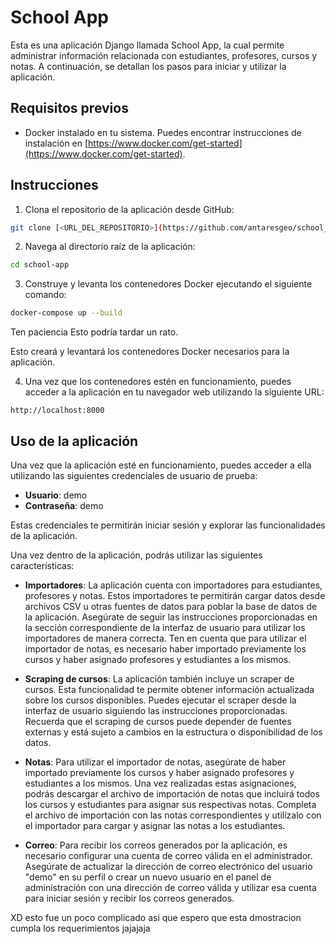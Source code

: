 # School App

Esta es una aplicación Django llamada School App, la cual permite administrar información relacionada con estudiantes, profesores, cursos y notas. A continuación, se detallan los pasos para iniciar y utilizar la aplicación.

## Requisitos previos

- Docker instalado en tu sistema. Puedes encontrar instrucciones de instalación en [https://www.docker.com/get-started](https://www.docker.com/get-started).

## Instrucciones

1. Clona el repositorio de la aplicación desde GitHub:

```bash
git clone [<URL_DEL_REPOSITORIO>](https://github.com/antaresgeo/school_app.git)
```

2. Navega al directorio raíz de la aplicación:

```bash
cd school-app
```

3. Construye y levanta los contenedores Docker ejecutando el siguiente comando:

```bash
docker-compose up --build
```

Ten paciencia Esto podría tardar un rato.


Esto creará y levantará los contenedores Docker necesarios para la aplicación.

4. Una vez que los contenedores estén en funcionamiento, puedes acceder a la aplicación en tu navegador web utilizando la siguiente URL:

```
http://localhost:8000
```


## Uso de la aplicación

Una vez que la aplicación esté en funcionamiento, puedes acceder a ella utilizando las siguientes credenciales de usuario de prueba:

- **Usuario**: demo
- **Contraseña**: demo

Estas credenciales te permitirán iniciar sesión y explorar las funcionalidades de la aplicación.

Una vez dentro de la aplicación, podrás utilizar las siguientes características:

- **Importadores**: La aplicación cuenta con importadores para estudiantes, profesores y notas. Estos importadores te permitirán cargar datos desde archivos CSV u otras fuentes de datos para poblar la base de datos de la aplicación. Asegúrate de seguir las instrucciones proporcionadas en la sección correspondiente de la interfaz de usuario para utilizar los importadores de manera correcta. Ten en cuenta que para utilizar el importador de notas, es necesario haber importado previamente los cursos y haber asignado profesores y estudiantes a los mismos.

- **Scraping de cursos**: La aplicación también incluye un scraper de cursos. Esta funcionalidad te permite obtener información actualizada sobre los cursos disponibles. Puedes ejecutar el scraper desde la interfaz de usuario siguiendo las instrucciones proporcionadas. Recuerda que el scraping de cursos puede depender de fuentes externas y está sujeto a cambios en la estructura o disponibilidad de los datos.

- **Notas**: Para utilizar el importador de notas, asegúrate de haber importado previamente los cursos y haber asignado profesores y estudiantes a los mismos. Una vez realizadas estas asignaciones, podrás descargar el archivo de importación de notas que incluirá todos los cursos y estudiantes para asignar sus respectivas notas. Completa el archivo de importación con las notas correspondientes y utilízalo con el importador para cargar y asignar las notas a los estudiantes.

- **Correo**: Para recibir los correos generados por la aplicación, es necesario configurar una cuenta de correo válida en el administrador. Asegúrate de actualizar la dirección de correo electrónico del usuario "demo" en su perfil o crear un nuevo usuario en el panel de administración con una dirección de correo válida y utilizar esa cuenta para iniciar sesión y recibir los correos generados.

XD esto fue un poco complicado asi que espero que esta dmostracion cumpla los requerimientos jajajaja 
